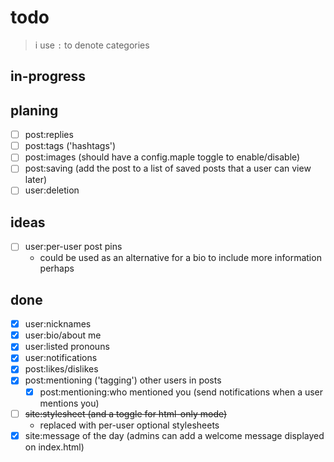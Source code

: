 # todo

> i use `:` to denote categories

## in-progress

## planing

- [ ] post:replies
- [ ] post:tags ('hashtags')
- [ ] post:images (should have a config.maple toggle to enable/disable)
- [ ] post:saving (add the post to a list of saved posts that a user can view later)
- [ ] user:deletion

## ideas

- [ ] user:per-user post pins
	- could be used as an alternative for a bio to include more information perhaps

## done

- [x] user:nicknames
- [x] user:bio/about me
- [x] user:listed pronouns
- [x] user:notifications
- [x] post:likes/dislikes
- [x] post:mentioning ('tagging') other users in posts
	- [x] post:mentioning:who mentioned you (send notifications when a user mentions you)
- [ ] ~~site:stylesheet (and a toggle for html-only mode)~~
	- replaced with per-user optional stylesheets
- [x] site:message of the day (admins can add a welcome message displayed on index.html)
